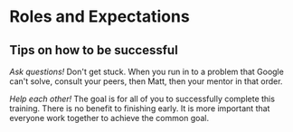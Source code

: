 # Roles and Expectations

## Tips on how to be successful

*Ask questions!* Don't get stuck. When you run in to a problem that Google can't solve, consult your peers, then Matt, then your mentor in that order.

*Help each other!* The goal is for all of you to successfully complete this training. There is no benefit to finishing early. It is more important that everyone work together to achieve the common goal.
